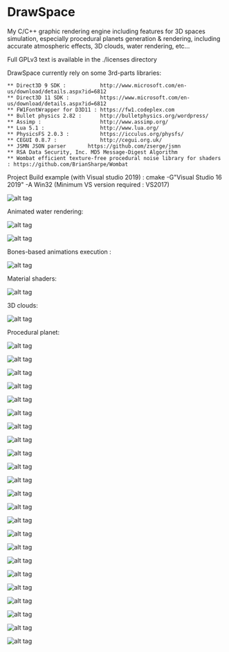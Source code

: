 DrawSpace
=========

My C/C++ graphic rendering engine including features for 3D spaces simulation, especially procedural planets generation & rendering,
including accurate atmospheric effects, 3D clouds, water rendering, etc...

Full GPLv3 text is available in the ./licenses directory

DrawSpace currently rely on some 3rd-parts libraries:

	** Direct3D 9 SDK : 	      http://www.microsoft.com/en-us/download/details.aspx?id=6812
	** Direct3D 11 SDK :          https://www.microsoft.com/en-us/download/details.aspx?id=6812
	** FW1FontWrapper for D3D11 : https://fw1.codeplex.com                  
	** Bullet physics 2.82 :      http://bulletphysics.org/wordpress/
	** Assimp :                   http://www.assimp.org/
	** Lua 5.1 :                  http://www.lua.org/
	** PhysicsFS 2.0.3 :          https://icculus.org/physfs/
	** CEGUI 0.8.7 :              http://cegui.org.uk/
	** JSMN JSON parser	      https://github.com/zserge/jsmn
	** RSA Data Security, Inc. MD5 Message-Digest Algorithm
	** Wombat efficient texture-free procedural noise library for shaders : https://github.com/BrianSharpe/Wombat
	
Project Build example (with Visual studio 2019) : 
cmake -G"Visual Studio 16 2019" -A Win32 
(Minimum VS version required : VS2017)


![alt tag](https://2.bp.blogspot.com/-R6beb0Ym7wY/XJF6boDwcjI/AAAAAAAADZ8/im06Bwg1hxQ6kEWG0X8txeGmMprtuIzUQCLcBGAs/s1600/xf.jpg)

Animated water rendering:

![alt tag](https://4.bp.blogspot.com/-Iw0uNqJgtZ0/V9ZWNtxTDtI/AAAAAAAAB2o/UbZ1VsbIqtQpRjvvNe4Z91m3e7Vbf4jJQCLcB/s640/water1.jpg)

![alt tag](https://2.bp.blogspot.com/-HnAy0gWSaUU/V9ZWNcaTIGI/AAAAAAAAB2k/0f6tlp99QYQ0iic15LBRxZM1wu6T9OXoQCLcB/s640/water2.jpg)

Bones-based animations execution :

![alt tag](https://1.bp.blogspot.com/-R393UDVXHaA/XioOQcla87I/AAAAAAAADhA/WwpU6mMBuEU_ANKKJgfSprLoc7cCoxzxACLcBGAsYHQ/s1600/anims.jpg)

Material shaders:

![alt tag](https://1.bp.blogspot.com/-aqQActz5-Cw/W1TiUw-LkHI/AAAAAAAADW0/kPXzccgRmcIDiRSuflPfqITef64f6Lr5ACLcBGAs/s1600/bumpmap.jpg)

3D clouds:

![alt tag](https://1.bp.blogspot.com/-v8Ay57cOyoU/V9ZVmdgARHI/AAAAAAAAB2A/4SaU7m9dmooubJ3PR6tdow8N5KZpituXwCLcB/s640/3Dclouds.jpg)

Procedural planet:

![alt tag](https://1.bp.blogspot.com/-0dPNeTT4lYw/V7NZ6Uve5HI/AAAAAAAABuY/lr7re1lYz0MLvO8uhMdNMGfGetvLT3nCwCLcB/s1600/Image59.png)

![alt tag](https://3.bp.blogspot.com/-82kYw9Zkzpk/VzjFhWsdqKI/AAAAAAAAAvg/AH5CPYrEQGoTS-qJMEPsXcybr7YJxDPLQCLcB/s640/Image21.png)

![alt tag](https://1.bp.blogspot.com/-TXkQyEqbvQE/VzjFmt84yLI/AAAAAAAAAvs/tAJBUYeRUeQdi7zz491lY2OKjA36RL3XgCLcB/s640/Image29.png)

![alt tag](https://1.bp.blogspot.com/-LqGrp_Crt-M/VzjFor4VDBI/AAAAAAAAAvw/PlyM94rhHhUR0_-Wb7kudygHVKAAh2KtACLcB/s640/Image31.png)

![alt tag](https://4.bp.blogspot.com/-jmefk176pi4/V9ZWFlQ6jhI/AAAAAAAAB2Q/FKWtm9D_6yYqMar5TLqPrNW6Mr35_GMGQCLcB/s640/Image17.png)

![alt tag](https://2.bp.blogspot.com/-JT9rCnQ_ses/V9ZWE4zdGlI/AAAAAAAAB2M/qxR4LkY6UuofSgrEP5RjRKBe09HreLWsACLcB/s640/Image24.png)

![alt tag](https://1.bp.blogspot.com/-W39MNx6fkHU/V9ZWCuyhPZI/AAAAAAAAB2E/Sb1mJMzZM9sBDKNvkpfRuICpi8H3PUeMgCLcB/s640/Image28.png)

![alt tag](https://4.bp.blogspot.com/--RS8EPv-Rws/V9ZWEsPfRUI/AAAAAAAAB2I/uF5RPzCiuFU4pBPy5ttib1qTQ7NX2HC-ACLcB/s640/Image34.png)

![alt tag](https://3.bp.blogspot.com/-Kw_dSRUHKUk/V9ZWHFs9M3I/AAAAAAAAB2U/YJT5jAaTKycFI8C64vG2wpci5CRE3J_twCLcB/s640/Image35.png)

![alt tag](https://4.bp.blogspot.com/-YHbEVJOJqco/V9ZWJpysTcI/AAAAAAAAB2g/ZXTGGaauFxsC13QxULMIafu8fp3lVGPrQCLcB/s640/Image41.png)

![alt tag](https://3.bp.blogspot.com/-I59Lj3bi3fU/V9ZWJhdqORI/AAAAAAAAB2c/7pa3yz-rTDg9L28Haj1hxbG8vgPMgwjIACLcB/s640/Image42.png)

![alt tag](https://4.bp.blogspot.com/-gM8yxsRBKVg/V2Bb-3Z5zEI/AAAAAAAAA64/fbSCURSPUQMlFaZEHQyR8m1kWAZ2ADy7QCLcB/s640/Image37.png)

![alt tag](https://3.bp.blogspot.com/-sQ1XhPDZriE/V2Bb8qMjhUI/AAAAAAAAA6s/P1D7q5HWGxMOKgdCGMLFj10Ruo3xT4hQwCLcB/s640/Image36.png)

![alt tag](https://2.bp.blogspot.com/-S5YXd68LlqI/V2BbyJ5BcII/AAAAAAAAA6Q/3V_Vao7oi3YgaJqKEKfL7iY-7dB0hyJogCLcB/s640/Image32.png)

![alt tag](https://2.bp.blogspot.com/-Xh1Vt7hbmhA/V3VxLIU34YI/AAAAAAAABmI/QWrSGDx9Dn8oInZrodrLMbq3h0LxoQV7gCLcB/s640/Image47.png)

![alt tag](https://4.bp.blogspot.com/-VYDFsAgslTQ/V3VxFVx5hRI/AAAAAAAABmA/q0jtao56mSYlN1SELWyqxEyI473sJagOwCLcB/s640/Image46.png)

![alt tag](https://4.bp.blogspot.com/-DspdeXA2j7g/V7NaEj0xvmI/AAAAAAAABus/5AWpP1s1KVwSMnQKxSwiOXWNSomr584mgCLcB/s640/Image52.png)

![alt tag](https://4.bp.blogspot.com/-K6Gc-rzOgxI/V7NZ627WmhI/AAAAAAAABuc/gVN6mMEssFAvVF6fwFVbsz2UPA5H0HmgACLcB/s640/Image58.png)

![alt tag](https://1.bp.blogspot.com/-QXHmeGIIvHk/V7NZ_WXzcTI/AAAAAAAABuk/S1230_yZb_AXmwHUd1XwQLjCH22okb5cgCLcB/s640/Image55.png)

![alt tag](https://4.bp.blogspot.com/-qOTcQPfD5Ac/V7NaImWq5VI/AAAAAAAABuw/UOhgv7-vIx4AzcdgkffWV5nJKyNan5Y6QCLcB/s640/Image50.png)

![alt tag](https://4.bp.blogspot.com/-Fc0Lpc_Yzjg/V8U8kuC2qGI/AAAAAAAAByI/1UWdJ8-VKtoP0w77JVnOQ6xkBlaFAjYLwCLcB/s640/Image64.png)

![alt tag](https://3.bp.blogspot.com/-LY_Q77MXx4g/V8U8jNL3LiI/AAAAAAAAByA/zPXQnyBhxywjx_QbcJi459uSogibNydiQCLcB/s640/Image62.png)

![alt tag](https://2.bp.blogspot.com/-8P4ldPQ1o4E/V8U8jjyVmOI/AAAAAAAAByE/3qhTsfPxI70hOlvt2vciXRQQgMfrO9JCgCLcB/s640/Image61.png)

